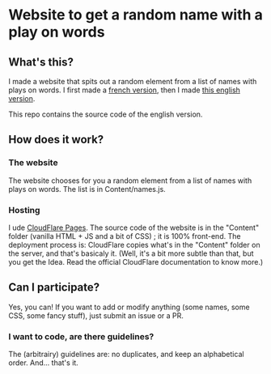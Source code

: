 # Website to get a random name with a play on words
## What's this?
I made a website that spits out a random element from a list of names with plays on words.
I first made a [french version](https://nomavecjeudemotsdebile.pages.dev/), then I made [this english version](https://getanamewithapun.pages.dev/).

This repo contains the source code of the english version.

## How does it work?
### The website
The website chooses for you a random element from a list of names with plays on words.
The list is in Content/names.js.
### Hosting
I ude [CloudFlare Pages](https://pages.cloudflare.com/#pricing).
The source code of the website is in the "Content" folder (vanilla HTML + JS and a bit of CSS) ; it is 100% front-end.
The deployment process is: CloudFlare copies what's in the "Content" folder on the server, and that's basicaly it.
(Well, it's a bit more subtle than that, but you get the Idea. Read the official CloudFlare documentation to know more.)

## Can I participate?
Yes, you can!
If you want to add or modify anything (some names, some CSS, some fancy stuff), just submit an issue or a PR.

### I want to code, are there guidelines?
The (arbitrairy) guidelines are: no duplicates, and keep an alphabetical order.
And... that's it.
